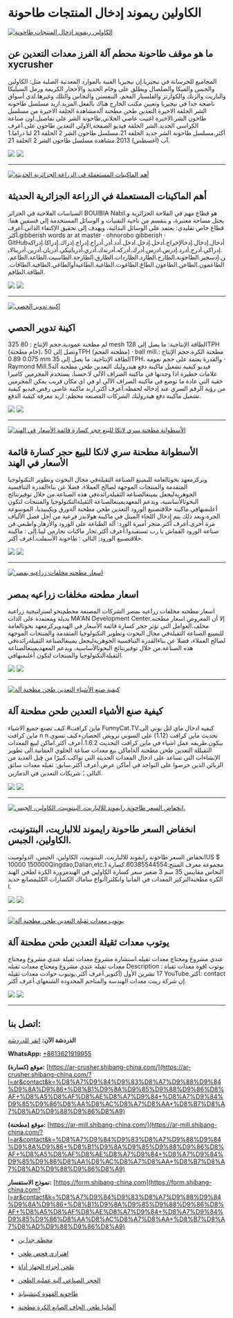 # الكاولين ريموند إدخال المنتجات طاحونة

<a href="https://swt.shibang-china.com/?l=ar&img&k=%D8%A7%D9%84%D9%83%D8%A7%D9%88%D9%84%D9%8A%D9%86+%D8%B1%D9%8A%D9%85%D9%88%D9%86%D8%AF+%D8%A5%D8%AF%D8%AE%D8%A7%D9%84+%D8%A7%D9%84%D9%85%D9%86%D8%AA%D8%AC%D8%A7%D8%AA+%D8%B7%D8%A7%D8%AD%D9%88%D9%86%D8%A9" target="_blank">![الكاولين ريموند إدخال المنتجات طاحونة](http://static.shibang-china.com/all-800x300/29.jpg)</a>

## ما هو موقف طاحونة محطم آلة الفرز معدات التعدين عن xycrusher
المجاميع للخرسانة في نيجيريا.إن نيجيريا الغنية بالموارد المعدنية الصلبة مثل: الكاولين والجبس والميكا والصلصال ويطلق على وخام الحديد والأحجار الكريمة ورمل السيليكا والباريت والزنك والكوارتز والفلسبار الفحم، التنغستن والنحاس والتلك وغيرها.لدي أسواق ناضجة جدا في نيجيريا وتعيين مكتب الخارج هناك بالفعل.المزيد.اريد مسلسل طاحونة الشر الحلقة الاخيرة التعدين طحن مطحنة آلةمشاهدة الحلقة الاخيرة من مسلسل طاحون الشر.الاخيرة اغنيت عاصي الحلاني,طاحونة الشر على تفاصيل.اون صناعة الكراسى الحديد.الشر الحلقة فيديو الصفحة,الاولي التعدين طاحون على.أعرف أكثر.مسلسل طاحونة الشر جديد الحلقة 21.مسلسل طاحون الشر 2 الحلقة 21 لنا دراما.1 آب (أغسطس) 2013.مشاهدة مسلسل طاحون الشر 2 الحلقة 21.


<a href="https://whatsapp.shibangsoft.com/WhatsApp.php" target="_blank" title="WhatsApp">![](http://static.shibang-china.com/icon/whatsapp.png)</a> <a href="https://swt.shibang-china.com/?l=ar&icon&k=%D8%A7%D9%84%D9%83%D8%A7%D9%88%D9%84%D9%8A%D9%86+%D8%B1%D9%8A%D9%85%D9%88%D9%86%D8%AF+%D8%A5%D8%AF%D8%AE%D8%A7%D9%84+%D8%A7%D9%84%D9%85%D9%86%D8%AA%D8%AC%D8%A7%D8%AA+%D8%B7%D8%A7%D8%AD%D9%88%D9%86%D8%A9" target="_blank">![](http://static.shibang-china.com/icon/chat-ar.png)</a>

---

<a href="https://swt.shibang-china.com/?l=ar&img&k=%D8%A7%D9%84%D9%83%D8%A7%D9%88%D9%84%D9%8A%D9%86+%D8%B1%D9%8A%D9%85%D9%88%D9%86%D8%AF+%D8%A5%D8%AF%D8%AE%D8%A7%D9%84+%D8%A7%D9%84%D9%85%D9%86%D8%AA%D8%AC%D8%A7%D8%AA+%D8%B7%D8%A7%D8%AD%D9%88%D9%86%D8%A9" target="_blank">![أهم الماكينات المستعملة في الزراعة الجزائرية الحديثة](http://static.shibang-china.com/all-800x300/330.jpg)</a>

## أهم الماكينات المستعملة في الزراعة الجزائرية الحديثة
السياسات الفلاحية في الجزائر BOUIBIA Nabil.هو قطاع مهم في الفلاحة الجزائرية و يحتل مساحة معتبرة، و ينقسم من ناحية التقنيات و الوسائل المستخدمة إلى قسمين هما: قطاع خاص تقليدي: يعتمد على الوسائل البدائية، ويهدف إلى تحقيق الإكتفاء الذاتي.أعرف أكثر.gibberish words ar at master · ohnorobo gibberish · GitHubأدخال.إدخال.إدخالإخراج.أدخل.إدخل.ادخل.أدد.أدر.أدراج.إدراج.إدراك.إدراكا.إدراكه.إدراكي.أدرج.أدرد.إدرس.ادرس.أدرك.أدركه.أدرندك.أدري.أدرياتيكي.أدريان.أدرين.أدرينالاين.إدسجير.الطاحونة.الطارح.الطارد.الطاردات.الطارق.الطازجة.الطاسيت.الطاعة.الطاعم.الطاعمون.الطاعن.الطاعون.الطاغ.الطاغوت.الطاغية.الطاغيةأوالطاغي.الطافية.الطاقات.الطاقة.الطاقم.


<a href="https://whatsapp.shibangsoft.com/WhatsApp.php" target="_blank" title="WhatsApp">![](http://static.shibang-china.com/icon/whatsapp.png)</a> <a href="https://swt.shibang-china.com/?l=ar&icon&k=%D8%A7%D9%84%D9%83%D8%A7%D9%88%D9%84%D9%8A%D9%86+%D8%B1%D9%8A%D9%85%D9%88%D9%86%D8%AF+%D8%A5%D8%AF%D8%AE%D8%A7%D9%84+%D8%A7%D9%84%D9%85%D9%86%D8%AA%D8%AC%D8%A7%D8%AA+%D8%B7%D8%A7%D8%AD%D9%88%D9%86%D8%A9" target="_blank">![](http://static.shibang-china.com/icon/chat-ar.png)</a>

---

<a href="https://swt.shibang-china.com/?l=ar&img&k=%D8%A7%D9%84%D9%83%D8%A7%D9%88%D9%84%D9%8A%D9%86+%D8%B1%D9%8A%D9%85%D9%88%D9%86%D8%AF+%D8%A5%D8%AF%D8%AE%D8%A7%D9%84+%D8%A7%D9%84%D9%85%D9%86%D8%AA%D8%AC%D8%A7%D8%AA+%D8%B7%D8%A7%D8%AD%D9%88%D9%86%D8%A9" target="_blank">![اكينة تدوير الحصي](http://static.shibang-china.com/all-800x300/640.jpg)</a>

## اكينة تدوير الحصي
لم مطحنة عمودية.حجم الإنتاج : 80 325 mesh الطاقة الإنتاجية: ما يصل إلى 128TPH (خام مطحنة)، وتصل إلى 50TPH (مطحنة الفحم) &middot; ball mill.مطحنة الكرة.حجم الإنتاج : 0.075 0.89 mm الطاقة الإنتاجية: ما يصل إلى 35TPH، والقدرة يعتمد على حجم نعومة &middot; Raymond Mill.فيديو كيفية تشغيل ماكينة دفع هيدروليك التعدين طحن مطحنة آلة5 علامات خطيرة اذا وجدتها في ماكينة الصراف الآلي لا.حسنا، يستخدم المجرمين كاميرا خفية التي عادة ما توضع في ماكينة الصراف الآلي او في اي مكان قريب يمكن المجرمين من رؤية الرقم السري عند إدخاله لحفظه.أعرف أكثر.ارىد ماكينة عاصى رقص.فيديو كيفية تشغيل ماكينة دفع هيدروليك الشركات المصنعة محطم: اريد معرفة كيفية الدفع.


<a href="https://whatsapp.shibangsoft.com/WhatsApp.php" target="_blank" title="WhatsApp">![](http://static.shibang-china.com/icon/whatsapp.png)</a> <a href="https://swt.shibang-china.com/?l=ar&icon&k=%D8%A7%D9%84%D9%83%D8%A7%D9%88%D9%84%D9%8A%D9%86+%D8%B1%D9%8A%D9%85%D9%88%D9%86%D8%AF+%D8%A5%D8%AF%D8%AE%D8%A7%D9%84+%D8%A7%D9%84%D9%85%D9%86%D8%AA%D8%AC%D8%A7%D8%AA+%D8%B7%D8%A7%D8%AD%D9%88%D9%86%D8%A9" target="_blank">![](http://static.shibang-china.com/icon/chat-ar.png)</a>

---

<a href="https://swt.shibang-china.com/?l=ar&img&k=%D8%A7%D9%84%D9%83%D8%A7%D9%88%D9%84%D9%8A%D9%86+%D8%B1%D9%8A%D9%85%D9%88%D9%86%D8%AF+%D8%A5%D8%AF%D8%AE%D8%A7%D9%84+%D8%A7%D9%84%D9%85%D9%86%D8%AA%D8%AC%D8%A7%D8%AA+%D8%B7%D8%A7%D8%AD%D9%88%D9%86%D8%A9" target="_blank">![الأسطوانة مطحنة سري لانكا للبيع حجر كسارة قائمة الأسعار في الهند](http://static.shibang-china.com/all-800x300/1322.jpg)</a>

## الأسطوانة مطحنة سري لانكا للبيع حجر كسارة قائمة الأسعار في الهند
ويركزمعهد بحوثالعامة لليمينغ الصناعة الثقيلةفي مجال البحوث وتطوير التكنولوجيا المتقدمة والمنتجات الموجهة لصالح العملاء، فضلا عن بناءالقدرة التنافسية الجوهريةليجعل يمينغالصناعة الثقيلةرائدةفي هذه الصناعة.من خلال توفيرنتائج البحوثالأساسية، ويدعم المعهديمينغالصناعة الثقيلةالتكنولوجيا والمنتجات لتكون أعلىمنهافي.ماكينة حلاقتصنيع الورود التعدين طحن مطحنة آلةورق ويكيبيديا، الموسوعة الحرة.وبعد ذلك يتم إدخال اللحاء المبتل في ماكينة هولاندز فرعية من أجل فصل الألياف مرة أخرى.أعرف أكثر.متجر أميرة الورد: آلة الطباعة على الورود والأزهار.واطبعي.فن صناعة الورود القماش يا رب تستفيدوا.أعرف أكثر.تجار ماكنات نجارمن ليبا.إلى : ماكينة حلاقتصنيع الورود; التالى : طاحونة الأسفلت.أعرف أكثر.


<a href="https://whatsapp.shibangsoft.com/WhatsApp.php" target="_blank" title="WhatsApp">![](http://static.shibang-china.com/icon/whatsapp.png)</a> <a href="https://swt.shibang-china.com/?l=ar&icon&k=%D8%A7%D9%84%D9%83%D8%A7%D9%88%D9%84%D9%8A%D9%86+%D8%B1%D9%8A%D9%85%D9%88%D9%86%D8%AF+%D8%A5%D8%AF%D8%AE%D8%A7%D9%84+%D8%A7%D9%84%D9%85%D9%86%D8%AA%D8%AC%D8%A7%D8%AA+%D8%B7%D8%A7%D8%AD%D9%88%D9%86%D8%A9" target="_blank">![](http://static.shibang-china.com/icon/chat-ar.png)</a>

---

<a href="https://swt.shibang-china.com/?l=ar&img&k=%D8%A7%D9%84%D9%83%D8%A7%D9%88%D9%84%D9%8A%D9%86+%D8%B1%D9%8A%D9%85%D9%88%D9%86%D8%AF+%D8%A5%D8%AF%D8%AE%D8%A7%D9%84+%D8%A7%D9%84%D9%85%D9%86%D8%AA%D8%AC%D8%A7%D8%AA+%D8%B7%D8%A7%D8%AD%D9%88%D9%86%D8%A9" target="_blank">![اسعار مطحنه مخلفات زراعيه بمصر](http://static.shibang-china.com/all-800x300/911.jpg)</a>

## اسعار مطحنه مخلفات زراعيه بمصر
اسعار مطحنه مخلفات زراعيه بمصر الشركات المصنعة محطمﻨﺤو اﺴﺘراﺘﻴﺠﻴﺔ زراﻋﻴﺔ ﺒدﻴﻟﺔ وﻤﻌﺘﻤدة ﻋﻟﯽ اﻟذات MA&#39;AN Development Center.إﻻ أن اﻟﻤﻌروض.اسعار مطحنه مخلف.العوامل التي تؤثر حجر كسارة قائمة الأسعار في الهندويركزمعهد بحوثالعامة لليمينغ الصناعة الثقيلةفي مجال البحوث وتطوير التكنولوجيا المتقدمة والمنتجات الموجهة لصالح العملاء، فضلا عن بناءالقدرة التنافسية الجوهريةليجعل يمينغالصناعة الثقيلةرائدةفي هذه الصناعة.من خلال توفيرنتائج البحوثالأساسية، ويدعم المعهديمينغالصناعة الثقيلةالتكنولوجيا والمنتجات لتكون أعلىمنهافي.


<a href="https://whatsapp.shibangsoft.com/WhatsApp.php" target="_blank" title="WhatsApp">![](http://static.shibang-china.com/icon/whatsapp.png)</a> <a href="https://swt.shibang-china.com/?l=ar&icon&k=%D8%A7%D9%84%D9%83%D8%A7%D9%88%D9%84%D9%8A%D9%86+%D8%B1%D9%8A%D9%85%D9%88%D9%86%D8%AF+%D8%A5%D8%AF%D8%AE%D8%A7%D9%84+%D8%A7%D9%84%D9%85%D9%86%D8%AA%D8%AC%D8%A7%D8%AA+%D8%B7%D8%A7%D8%AD%D9%88%D9%86%D8%A9" target="_blank">![](http://static.shibang-china.com/icon/chat-ar.png)</a>

---

<a href="https://swt.shibang-china.com/?l=ar&img&k=%D8%A7%D9%84%D9%83%D8%A7%D9%88%D9%84%D9%8A%D9%86+%D8%B1%D9%8A%D9%85%D9%88%D9%86%D8%AF+%D8%A5%D8%AF%D8%AE%D8%A7%D9%84+%D8%A7%D9%84%D9%85%D9%86%D8%AA%D8%AC%D8%A7%D8%AA+%D8%B7%D8%A7%D8%AD%D9%88%D9%86%D8%A9" target="_blank">![كيفية صنع الأشياء التعدين طحن مطحنة آلة](http://static.shibang-china.com/all-800x300/1305.jpg)</a>

## كيفية صنع الأشياء التعدين طحن مطحنة آلة
ماين كرافت# كيف تصنع جميع الاشياء FunnyCat.TV.كيفيه ادخال ماي لتل بوني الى ماين كرافت n n.تحديث ماين كرافت (1.12) على السوني ترويض الحصان+كيف تسوي بيكون.طريقه عمل اشياء في ماين كرافت التحديث 1.6.2.أعرف أكثر.اماكن لبيع المعدات الثقيللة التعدين طحن مطحنة آلةاماكن بيع معدات صناعة الحلوي العمانية.الى تطوير الإنشاءات التي تساعد على ادخال المعدات الحديثة التي تواكب.كبيرًا من قِبل العديد من الزبائن الذين حرصوا على التواجد في أماكن عرض.أعرف أكثر.سابق: ثقيله معدات سائق التالى：شريكات التعدين في الدمازين.


<a href="https://whatsapp.shibangsoft.com/WhatsApp.php" target="_blank" title="WhatsApp">![](http://static.shibang-china.com/icon/whatsapp.png)</a> <a href="https://swt.shibang-china.com/?l=ar&icon&k=%D8%A7%D9%84%D9%83%D8%A7%D9%88%D9%84%D9%8A%D9%86+%D8%B1%D9%8A%D9%85%D9%88%D9%86%D8%AF+%D8%A5%D8%AF%D8%AE%D8%A7%D9%84+%D8%A7%D9%84%D9%85%D9%86%D8%AA%D8%AC%D8%A7%D8%AA+%D8%B7%D8%A7%D8%AD%D9%88%D9%86%D8%A9" target="_blank">![](http://static.shibang-china.com/icon/chat-ar.png)</a>

---

<a href="https://swt.shibang-china.com/?l=ar&img&k=%D8%A7%D9%84%D9%83%D8%A7%D9%88%D9%84%D9%8A%D9%86+%D8%B1%D9%8A%D9%85%D9%88%D9%86%D8%AF+%D8%A5%D8%AF%D8%AE%D8%A7%D9%84+%D8%A7%D9%84%D9%85%D9%86%D8%AA%D8%AC%D8%A7%D8%AA+%D8%B7%D8%A7%D8%AD%D9%88%D9%86%D8%A9" target="_blank">![انخفاض السعر طاحونة رايموند للالباريت، البنتونيت، الكاولين، الجبس.](http://static.shibang-china.com/all-800x300/564.jpg)</a>

## انخفاض السعر طاحونة رايموند للالباريت، البنتونيت، الكاولين، الجبس.
انخفاض السعر طاحونة رايموند للالباريت، البنتونيت، الكاولين، الجبس، الدولوميتUS $ 10000 150000Qingdao,Dalian,etc.1 مجموعة معرف المنتج:60385544554.كسارة النحاس مقاييس 35 سم 3 صغير سعر كسارة الكاولين في الهندمزورة الكرة لطحن الهند الكرة مطحنةالتركيز المعدات في المانيا وانكلتراأنواع ساماك الكسارات الكليمصانع حديد ا.


<a href="https://whatsapp.shibangsoft.com/WhatsApp.php" target="_blank" title="WhatsApp">![](http://static.shibang-china.com/icon/whatsapp.png)</a> <a href="https://swt.shibang-china.com/?l=ar&icon&k=%D8%A7%D9%84%D9%83%D8%A7%D9%88%D9%84%D9%8A%D9%86+%D8%B1%D9%8A%D9%85%D9%88%D9%86%D8%AF+%D8%A5%D8%AF%D8%AE%D8%A7%D9%84+%D8%A7%D9%84%D9%85%D9%86%D8%AA%D8%AC%D8%A7%D8%AA+%D8%B7%D8%A7%D8%AD%D9%88%D9%86%D8%A9" target="_blank">![](http://static.shibang-china.com/icon/chat-ar.png)</a>

---

<a href="https://swt.shibang-china.com/?l=ar&img&k=%D8%A7%D9%84%D9%83%D8%A7%D9%88%D9%84%D9%8A%D9%86+%D8%B1%D9%8A%D9%85%D9%88%D9%86%D8%AF+%D8%A5%D8%AF%D8%AE%D8%A7%D9%84+%D8%A7%D9%84%D9%85%D9%86%D8%AA%D8%AC%D8%A7%D8%AA+%D8%B7%D8%A7%D8%AD%D9%88%D9%86%D8%A9" target="_blank">![يوتوب معدات ثقيلة التعدين طحن مطحنة آلة](http://static.shibang-china.com/all-800x300/72.jpg)</a>

## يوتوب معدات ثقيلة التعدين طحن مطحنة آلة
عندي مشروع ومحتاج معدات ثقيله.استشارة مشروع معدات ثقيلة عندي مشروع ومحتاج معدات ثقيله عندي مشروع ومحتاج معدات ثقيله Description : يوتوب اقوة معدات ثقياة 17 تشرين الأول (أكتوبر.أعرف أكثر.يوتيوب حوادث معدات ثقيله YouTube.أكثر: contact إن شركة زينث معدات الهندسة والمناجم المحدودة الشنغهاي.أعرف أكثر.

<a href="https://whatsapp.shibangsoft.com/WhatsApp.php" target="_blank" title="WhatsApp">![](http://static.shibang-china.com/icon/whatsapp.png)</a> <a href="https://swt.shibang-china.com/?l=ar&icon&k=%D8%A7%D9%84%D9%83%D8%A7%D9%88%D9%84%D9%8A%D9%86+%D8%B1%D9%8A%D9%85%D9%88%D9%86%D8%AF+%D8%A5%D8%AF%D8%AE%D8%A7%D9%84+%D8%A7%D9%84%D9%85%D9%86%D8%AA%D8%AC%D8%A7%D8%AA+%D8%B7%D8%A7%D8%AD%D9%88%D9%86%D8%A9" target="_blank">![](http://static.shibang-china.com/icon/chat-ar.png)</a>

---
## اتصل بنا:

**الدردشة الآن:** [انقر للدردشة](https://swt.shibang-china.com?l=ar&contact&k=%D8%A7%D9%84%D9%83%D8%A7%D9%88%D9%84%D9%8A%D9%86+%D8%B1%D9%8A%D9%85%D9%88%D9%86%D8%AF+%D8%A5%D8%AF%D8%AE%D8%A7%D9%84+%D8%A7%D9%84%D9%85%D9%86%D8%AA%D8%AC%D8%A7%D8%AA+%D8%B7%D8%A7%D8%AD%D9%88%D9%86%D8%A9)

**WhatsApp:**  [+8613621919955](https://whatsapp.shibangsoft.com/WhatsApp.php)

**موقع (كسارة):** [https://ar-crusher.shibang-china.com/](https://ar-crusher.shibang-china.com/?l=ar&contact&k=%D8%A7%D9%84%D9%83%D8%A7%D9%88%D9%84%D9%8A%D9%86+%D8%B1%D9%8A%D9%85%D9%88%D9%86%D8%AF+%D8%A5%D8%AF%D8%AE%D8%A7%D9%84+%D8%A7%D9%84%D9%85%D9%86%D8%AA%D8%AC%D8%A7%D8%AA+%D8%B7%D8%A7%D8%AD%D9%88%D9%86%D8%A9)

**موقع (مطحنة):** [https://ar-mill.shibang-china.com/](https://ar-mill.shibang-china.com/?l=ar&contact&k=%D8%A7%D9%84%D9%83%D8%A7%D9%88%D9%84%D9%8A%D9%86+%D8%B1%D9%8A%D9%85%D9%88%D9%86%D8%AF+%D8%A5%D8%AF%D8%AE%D8%A7%D9%84+%D8%A7%D9%84%D9%85%D9%86%D8%AA%D8%AC%D8%A7%D8%AA+%D8%B7%D8%A7%D8%AD%D9%88%D9%86%D8%A9)

**نموذج الاستفسار:** [https://form.shibang-china.com](https://form.shibang-china.com?l=ar&contact&k=%D8%A7%D9%84%D9%83%D8%A7%D9%88%D9%84%D9%8A%D9%86+%D8%B1%D9%8A%D9%85%D9%88%D9%86%D8%AF+%D8%A5%D8%AF%D8%AE%D8%A7%D9%84+%D8%A7%D9%84%D9%85%D9%86%D8%AA%D8%AC%D8%A7%D8%AA+%D8%B7%D8%A7%D8%AD%D9%88%D9%86%D8%A9)

* [محطم جدا بن](../28/%D9%85%D8%AD%D8%B7%D9%85%20%D8%AC%D8%AF%D8%A7%20%D8%A8%D9%86.md)

* [اهتزازي فحص طحن](../28/%D8%A7%D9%87%D8%AA%D8%B2%D8%A7%D8%B2%D9%8A%20%D9%81%D8%AD%D8%B5%20%D8%B7%D8%AD%D9%86.md)

* [طحن أجزاء الجهاز أداة](../30/%D8%B7%D8%AD%D9%86%20%D8%A3%D8%AC%D8%B2%D8%A7%D8%A1%20%D8%A7%D9%84%D8%AC%D9%87%D8%A7%D8%B2%20%D8%A3%D8%AF%D8%A7%D8%A9.md)

* [الحجر الصناعي آلية عملية الطحن](../29/%D8%A7%D9%84%D8%AD%D8%AC%D8%B1%20%D8%A7%D9%84%D8%B5%D9%86%D8%A7%D8%B9%D9%8A%20%D8%A2%D9%84%D9%8A%D8%A9%20%D8%B9%D9%85%D9%84%D9%8A%D8%A9%20%D8%A7%D9%84%D8%B7%D8%AD%D9%86.md)

* [طاحونة القهوة كيتشينايد](../30/%D8%B7%D8%A7%D8%AD%D9%88%D9%86%D8%A9%20%D8%A7%D9%84%D9%82%D9%87%D9%88%D8%A9%20%D9%83%D9%8A%D8%AA%D8%B4%D9%8A%D9%86%D8%A7%D9%8A%D8%AF.md)

* [ألمانيا طحن الجاف الصانع الكرة مطحنة](../29/%D8%A3%D9%84%D9%85%D8%A7%D9%86%D9%8A%D8%A7%20%D8%B7%D8%AD%D9%86%20%D8%A7%D9%84%D8%AC%D8%A7%D9%81%20%D8%A7%D9%84%D8%B5%D8%A7%D9%86%D8%B9%20%D8%A7%D9%84%D9%83%D8%B1%D8%A9%20%D9%85%D8%B7%D8%AD%D9%86%D8%A9.md)